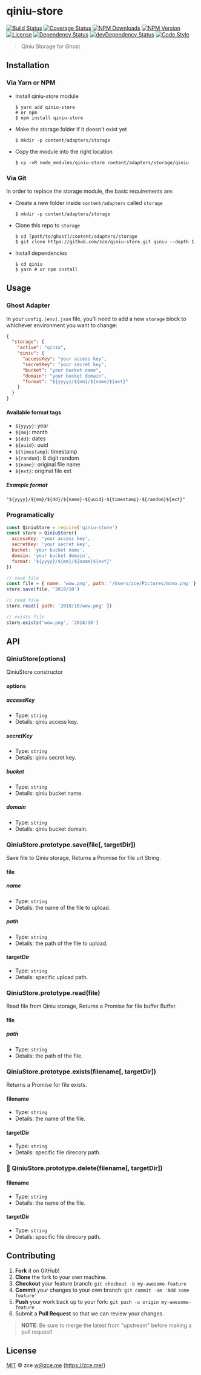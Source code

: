 # qiniu-store

[![Build Status][travis-image]][travis-url]
[![Coverage Status][codecov-image]][codecov-url]
[![NPM Downloads][downloads-image]][downloads-url]
[![NPM Version][version-image]][version-url]
[![License][license-image]][license-url]
[![Dependency Status][dependency-image]][dependency-url]
[![devDependency Status][devdependency-image]][devdependency-url]
[![Code Style][style-image]][style-url]

> Qiniu Storage for Ghost

## Installation

### Via Yarn or NPM

- Install qiniu-store module

  ```shell
  $ yarn add qiniu-store
  # or npm
  $ npm install qiniu-store
  ```

- Make the storage folder if it doesn't exist yet

  ```shell
  $ mkdir -p content/adapters/storage
  ```

- Copy the module into the right location

  ```shell
  $ cp -vR node_modules/qiniu-store content/adapters/storage/qiniu
  ```

### Via Git

In order to replace the storage module, the basic requirements are:

- Create a new folder inside `content/adapters` called `storage`

  ```shell
  $ mkdir -p content/adapters/storage
  ```

- Clone this repo to `storage`

  ```shell
  $ cd [path/to/ghost]/content/adapters/storage
  $ git clone https://github.com/zce/qiniu-store.git qiniu --depth 1
  ```

- Install dependencies

  ```shell
  $ cd qiniu
  $ yarn # or npm install
  ```

## Usage

### Ghost Adapter

In your `config.[env].json` file, you'll need to add a new `storage` block to whichever environment you want to change:

```json
{
  "storage": {
    "active": "qiniu",
    "qiniu": {
      "accessKey": "your access key",
      "secretKey": "your secret key",
      "bucket": "your bucket name",
      "domain": "your bucket domain",
      "format": "${yyyy}/${mm}/${name}${ext}"
    }
  }
}
```

#### Available format tags

- `${yyyy}`: year
- `${mm}`: month
- `${dd}`: dates
- `${uuid}`: uuid
- `${timestamp}`: timestamp
- `${random}`: 8 digit random
- `${name}`: original file name
- `${ext}`: original file ext

##### Example format

`"${yyyy}/${mm}/${dd}/${name}-${uuid}-${timestamp}-${random}${ext}"`

### Programatically

```javascript
const QiniuStore = require('qiniu-store')
const store = QiniuStore({
  accessKey: 'your access key',
  secretKey: 'your secret key',
  bucket: 'your bucket name',
  domain: 'your bucket domain',
  format: '${yyyy}/${mm}/${name}${ext}'
})

// save file
const file = { name: 'wow.png', path: '/Users/zce/Pictures/mono.png' }
store.save(file, '2018/10')

// read file
store.read({ path: '2018/10/wow.png' })

// exists file
store.exists('wow.png', '2018/10')
```

## API

### QiniuStore(options)

QiniuStore constructor

#### options

##### accessKey

- Type: `string`
- Details: qiniu access key.

##### secretKey

- Type: `string`
- Details: qiniu secret key.

##### bucket

- Type: `string`
- Details: qiniu bucket name.

##### domain

- Type: `string`
- Details: qiniu bucket domain.

### QiniuStore.prototype.save(file[, targetDir])

Save file to Qiniu storage, Returns a Promise for file url String.

#### file

##### name

- Type: `string`
- Details: the name of the file to upload.

##### path

- Type: `string`
- Details: the path of the file to upload.

#### targetDir

- Type: `string`
- Details: specific upload path.

### QiniuStore.prototype.read(file)

Read file from Qiniu storage, Returns a Promise for file buffer Buffer.

#### file

##### path

- Type: `string`
- Details: the path of the file.

### QiniuStore.prototype.exists(filename[, targetDir])

Returns a Promise for file exists.

#### filename

- Type: `string`
- Details: the name of the file.

#### targetDir

- Type: `string`
- Details: specific file direcory path.

### :construction: QiniuStore.prototype.delete(filename[, targetDir])

#### filename

- Type: `string`
- Details: the name of the file.

#### targetDir

- Type: `string`
- Details: specific file direcory path.

## Contributing

1. **Fork** it on GitHub!
2. **Clone** the fork to your own machine.
3. **Checkout** your feature branch: `git checkout -b my-awesome-feature`
4. **Commit** your changes to your own branch: `git commit -am 'Add some feature'`
5. **Push** your work back up to your fork: `git push -u origin my-awesome-feature`
6. Submit a **Pull Request** so that we can review your changes.

> **NOTE**: Be sure to merge the latest from "upstream" before making a pull request!

## License

[MIT](LICENSE) &copy; zce <w@zce.me> (https://zce.me/)



[travis-image]: https://img.shields.io/travis/zce/qiniu-store.svg
[travis-url]: https://travis-ci.org/zce/qiniu-store
[codecov-image]: https://img.shields.io/codecov/c/github/zce/qiniu-store.svg
[codecov-url]: https://codecov.io/gh/zce/qiniu-store
[downloads-image]: https://img.shields.io/npm/dm/qiniu-store.svg
[downloads-url]: https://npmjs.org/package/qiniu-store
[version-image]: https://img.shields.io/npm/v/qiniu-store.svg
[version-url]: https://npmjs.org/package/qiniu-store
[license-image]: https://img.shields.io/npm/l/qiniu-store.svg
[license-url]: https://github.com/zce/qiniu-store/blob/master/LICENSE
[dependency-image]: https://img.shields.io/david/zce/qiniu-store.svg
[dependency-url]: https://david-dm.org/zce/qiniu-store
[devdependency-image]: https://img.shields.io/david/dev/zce/qiniu-store.svg
[devdependency-url]: https://david-dm.org/zce/qiniu-store?type=dev
[style-image]: https://img.shields.io/badge/code_style-standard-brightgreen.svg
[style-url]: http://standardjs.com
